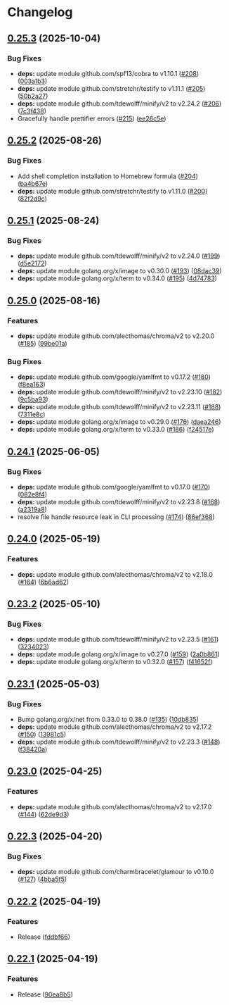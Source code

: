 # Changelog

## [0.25.3](https://github.com/koki-develop/gat/compare/v0.25.2...v0.25.3) (2025-10-04)


### Bug Fixes

* **deps:** update module github.com/spf13/cobra to v1.10.1 ([#208](https://github.com/koki-develop/gat/issues/208)) ([003a1b3](https://github.com/koki-develop/gat/commit/003a1b33403544ff86c0026e555fd9c50459682d))
* **deps:** update module github.com/stretchr/testify to v1.11.1 ([#205](https://github.com/koki-develop/gat/issues/205)) ([50b2a27](https://github.com/koki-develop/gat/commit/50b2a2752b3dcc10b7c655ba35037c9fceecaf12))
* **deps:** update module github.com/tdewolff/minify/v2 to v2.24.2 ([#206](https://github.com/koki-develop/gat/issues/206)) ([7c3f438](https://github.com/koki-develop/gat/commit/7c3f43820eae256427d746d9664ca71dcc01c351))
* Gracefully handle prettifier errors ([#215](https://github.com/koki-develop/gat/issues/215)) ([ee26c5e](https://github.com/koki-develop/gat/commit/ee26c5ee88995b005153d2ff04d66ad642f3821d))

## [0.25.2](https://github.com/koki-develop/gat/compare/v0.25.1...v0.25.2) (2025-08-26)


### Bug Fixes

* Add shell completion installation to Homebrew formula ([#204](https://github.com/koki-develop/gat/issues/204)) ([ba4b67e](https://github.com/koki-develop/gat/commit/ba4b67eeea685bfa0d9b08160511d26b20136663))
* **deps:** update module github.com/stretchr/testify to v1.11.0 ([#200](https://github.com/koki-develop/gat/issues/200)) ([82f2d9c](https://github.com/koki-develop/gat/commit/82f2d9c3fc51fe6efb8901e01ff2cbefcde976ba))

## [0.25.1](https://github.com/koki-develop/gat/compare/v0.25.0...v0.25.1) (2025-08-24)


### Bug Fixes

* **deps:** update module github.com/tdewolff/minify/v2 to v2.24.0 ([#199](https://github.com/koki-develop/gat/issues/199)) ([d5e2172](https://github.com/koki-develop/gat/commit/d5e2172d7d115af595f9b54a9bb2ab4e6e45fbc6))
* **deps:** update module golang.org/x/image to v0.30.0 ([#193](https://github.com/koki-develop/gat/issues/193)) ([08dac39](https://github.com/koki-develop/gat/commit/08dac39ddd679f01cb6604e2f622b970b800598e))
* **deps:** update module golang.org/x/term to v0.34.0 ([#195](https://github.com/koki-develop/gat/issues/195)) ([4d74783](https://github.com/koki-develop/gat/commit/4d74783dec7a622d67b2534a8e1b77ffd6ea7853))

## [0.25.0](https://github.com/koki-develop/gat/compare/v0.24.1...v0.25.0) (2025-08-16)


### Features

* **deps:** update module github.com/alecthomas/chroma/v2 to v2.20.0 ([#185](https://github.com/koki-develop/gat/issues/185)) ([99be01a](https://github.com/koki-develop/gat/commit/99be01a23af638cbc38328ee29bba56c8431d888))


### Bug Fixes

* **deps:** update module github.com/google/yamlfmt to v0.17.2 ([#180](https://github.com/koki-develop/gat/issues/180)) ([f8ea163](https://github.com/koki-develop/gat/commit/f8ea163413ce4287edba3d5add8363095b59c4d0))
* **deps:** update module github.com/tdewolff/minify/v2 to v2.23.10 ([#182](https://github.com/koki-develop/gat/issues/182)) ([9c5ba93](https://github.com/koki-develop/gat/commit/9c5ba93a18da2edd980c9095cdd5f9ff646de0d1))
* **deps:** update module github.com/tdewolff/minify/v2 to v2.23.11 ([#188](https://github.com/koki-develop/gat/issues/188)) ([7311e8c](https://github.com/koki-develop/gat/commit/7311e8ca7f80c3444d7efd1398a087abbe2aef80))
* **deps:** update module golang.org/x/image to v0.29.0 ([#176](https://github.com/koki-develop/gat/issues/176)) ([daea246](https://github.com/koki-develop/gat/commit/daea24621f766157334304798e7f8528614b3ca5))
* **deps:** update module golang.org/x/term to v0.33.0 ([#186](https://github.com/koki-develop/gat/issues/186)) ([f24517e](https://github.com/koki-develop/gat/commit/f24517e340c072fdc0116c7f0424aa8b4492d64d))

## [0.24.1](https://github.com/koki-develop/gat/compare/v0.24.0...v0.24.1) (2025-06-05)


### Bug Fixes

* **deps:** update module github.com/google/yamlfmt to v0.17.0 ([#170](https://github.com/koki-develop/gat/issues/170)) ([082e8f4](https://github.com/koki-develop/gat/commit/082e8f484d8d87177b06f00ecaa0c44e93e5a328))
* **deps:** update module github.com/tdewolff/minify/v2 to v2.23.8 ([#168](https://github.com/koki-develop/gat/issues/168)) ([a2319a8](https://github.com/koki-develop/gat/commit/a2319a85d6757f3a02e8218d073bac0f48dcccd9))
* resolve file handle resource leak in CLI processing ([#174](https://github.com/koki-develop/gat/issues/174)) ([86ef368](https://github.com/koki-develop/gat/commit/86ef36806fa6c48b2e0629be9c9f5a38c122b67f))

## [0.24.0](https://github.com/koki-develop/gat/compare/v0.23.2...v0.24.0) (2025-05-19)


### Features

* **deps:** update module github.com/alecthomas/chroma/v2 to v2.18.0 ([#164](https://github.com/koki-develop/gat/issues/164)) ([6b6ad62](https://github.com/koki-develop/gat/commit/6b6ad627f980af9e74e8a3954a39b9043297fb1e))

## [0.23.2](https://github.com/koki-develop/gat/compare/v0.23.1...v0.23.2) (2025-05-10)


### Bug Fixes

* **deps:** update module github.com/tdewolff/minify/v2 to v2.23.5 ([#161](https://github.com/koki-develop/gat/issues/161)) ([3234023](https://github.com/koki-develop/gat/commit/3234023adb9a77ca734ff3196645a256a99310bb))
* **deps:** update module golang.org/x/image to v0.27.0 ([#159](https://github.com/koki-develop/gat/issues/159)) ([2a0b861](https://github.com/koki-develop/gat/commit/2a0b861cb9efcb28cbab78570429238da4c55cfa))
* **deps:** update module golang.org/x/term to v0.32.0 ([#157](https://github.com/koki-develop/gat/issues/157)) ([f41652f](https://github.com/koki-develop/gat/commit/f41652f7ae40d6e470d58a850fde7e4bd95dba8a))

## [0.23.1](https://github.com/koki-develop/gat/compare/v0.23.0...v0.23.1) (2025-05-03)


### Bug Fixes

* Bump golang.org/x/net from 0.33.0 to 0.38.0 ([#135](https://github.com/koki-develop/gat/issues/135)) ([10db835](https://github.com/koki-develop/gat/commit/10db8353fbc2a6f4d4881c2c9955b25a2f80e936))
* **deps:** update module github.com/alecthomas/chroma/v2 to v2.17.2 ([#150](https://github.com/koki-develop/gat/issues/150)) ([13981c5](https://github.com/koki-develop/gat/commit/13981c573995f35a03cae0acb5a2f1032f50c2ec))
* **deps:** update module github.com/tdewolff/minify/v2 to v2.23.3 ([#148](https://github.com/koki-develop/gat/issues/148)) ([f38420a](https://github.com/koki-develop/gat/commit/f38420a522e8870c43400003d56bd8a75ddd776f))

## [0.23.0](https://github.com/koki-develop/gat/compare/v0.22.3...v0.23.0) (2025-04-25)


### Features

* **deps:** update module github.com/alecthomas/chroma/v2 to v2.17.0 ([#144](https://github.com/koki-develop/gat/issues/144)) ([62de9d3](https://github.com/koki-develop/gat/commit/62de9d30f1491257e000821da57b11dda36847ac))

## [0.22.3](https://github.com/koki-develop/gat/compare/v0.22.2...v0.22.3) (2025-04-20)


### Bug Fixes

* **deps:** update module github.com/charmbracelet/glamour to v0.10.0 ([#127](https://github.com/koki-develop/gat/issues/127)) ([4bba5f5](https://github.com/koki-develop/gat/commit/4bba5f5da244aad66ed99dc8c18d4d73434ad631))

## [0.22.2](https://github.com/koki-develop/gat/compare/v0.22.1...v0.22.2) (2025-04-19)


### Features

* Release ([fddbf66](https://github.com/koki-develop/gat/commit/fddbf66e487b98020babf3f540003cdaf21c3519))

## [0.22.1](https://github.com/koki-develop/gat/compare/v0.22.0...v0.22.1) (2025-04-19)


### Features

* Release ([90ea8b5](https://github.com/koki-develop/gat/commit/90ea8b5759c9b15d07e0fc808ca8280e91a3313e))
